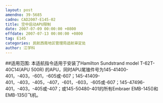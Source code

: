 ```yaml
---
layout: post
amendno: 39-5685
cadno: CAD2007-E145-02
title: 空中启动APU限制
date: 2007-07-09 00:00:00 +0800
effdate: 2007-07-13 00:00:00 +0800
tag: E145
categories: 民航西南地区管理局适航审定处
author: 江学科
---
```


##适用范围:
本适航指令适用于安装了Hamilton Sundstrand model T-62T-40C14(APU 500R) 的APU，同时APU尾锥件号为145-41400-401，-403，-601，-605或-607；145-41409-401，-403，-405，-407，-601，-603，-605或-607；145-47496-401，-403，-405或-407；或145-50480-401的所有Embraer EMB-145()和EMB-135()飞机。

